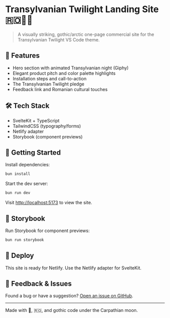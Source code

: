 # Transylvanian Twilight Landing Site 🇷🇴🧛‍♂️

> A visually striking, gothic/arctic one-page commercial site for the Transylvanian Twilight VS Code theme.

## 🦇 Features

- Hero section with animated Transylvanian night (Giphy)
- Elegant product pitch and color palette highlights
- Installation steps and call-to-action
- The Transylvanian Twilight pledge
- Feedback link and Romanian cultural touches

## 🛠 Tech Stack

- SvelteKit + TypeScript
- TailwindCSS (typography/forms)
- Netlify adapter
- Storybook (component previews)

## 🚀 Getting Started

Install dependencies:

```bash
bun install
```

Start the dev server:

```bash
bun run dev
```

Visit [http://localhost:5173](http://localhost:5173) to view the site.

## 🧪 Storybook

Run Storybook for component previews:

```bash
bun run storybook
```

## 🌙 Deploy

This site is ready for Netlify. Use the Netlify adapter for SvelteKit.

## 📝 Feedback & Issues

Found a bug or have a suggestion? [Open an issue on GitHub](https://github.com/CodeNKoffee/transylvanian-twilight-theme).

---

Made with 🦇, 🇷🇴, and gothic code under the Carpathian moon.